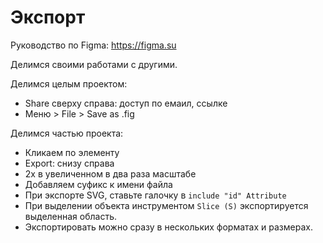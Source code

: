 # Экспорт
Руководство по Figma: https://figma.su

Делимся своими работами с другими.

Делимся целым проектом:
* Share сверху справа: доступ по емаил, ссылке
* Меню > File > Save as .fig

Делимся частью проекта:
* Кликаем по элементу
* Export: снизу справа
* 2x в увеличенном в два раза масштабе
* Добавляем суфикс к имени файла
* При экспорте SVG, ставьте галочку в `include "id" Attribute`
* При выделении объекта инструментом `Slice (S)` экспортируется выделенная область.
* Экспортировать можно сразу в нескольких форматах и размерах.
